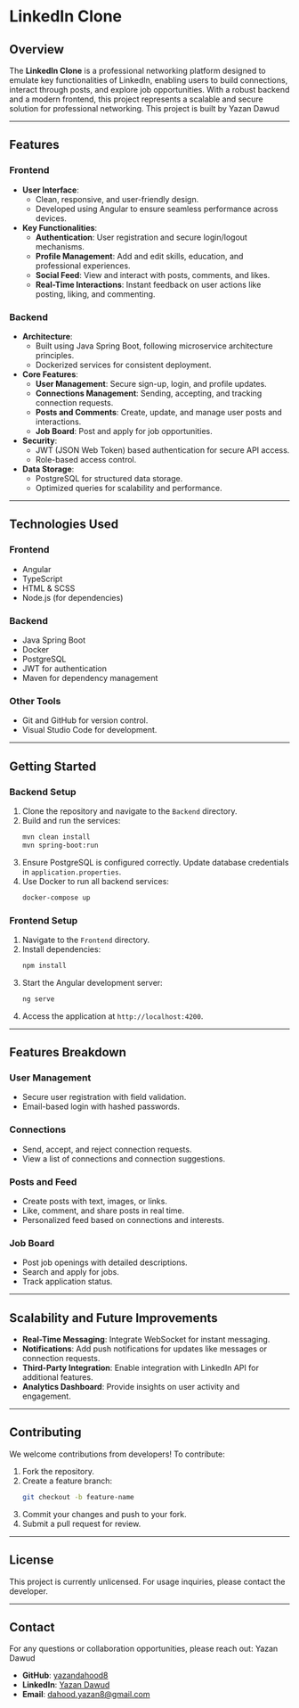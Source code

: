 # LinkedIn Clone

## Overview
The **LinkedIn Clone** is a professional networking platform designed to emulate key functionalities of LinkedIn, enabling users to build connections, interact through posts, and explore job opportunities. With a robust backend and a modern frontend, this project represents a scalable and secure solution for professional networking. This project is built by Yazan Dawud

---

## Features

### **Frontend**
- **User Interface**:
  - Clean, responsive, and user-friendly design.
  - Developed using Angular to ensure seamless performance across devices.
- **Key Functionalities**:
  - **Authentication**: User registration and secure login/logout mechanisms.
  - **Profile Management**: Add and edit skills, education, and professional experiences.
  - **Social Feed**: View and interact with posts, comments, and likes.
  - **Real-Time Interactions**: Instant feedback on user actions like posting, liking, and commenting.

### **Backend**
- **Architecture**:
  - Built using Java Spring Boot, following microservice architecture principles.
  - Dockerized services for consistent deployment.
- **Core Features**:
  - **User Management**: Secure sign-up, login, and profile updates.
  - **Connections Management**: Sending, accepting, and tracking connection requests.
  - **Posts and Comments**: Create, update, and manage user posts and interactions.
  - **Job Board**: Post and apply for job opportunities.
- **Security**:
  - JWT (JSON Web Token) based authentication for secure API access.
  - Role-based access control.
- **Data Storage**:
  - PostgreSQL for structured data storage.
  - Optimized queries for scalability and performance.

---

## Technologies Used

### **Frontend**
- Angular
- TypeScript
- HTML & SCSS
- Node.js (for dependencies)

### **Backend**
- Java Spring Boot
- Docker
- PostgreSQL
- JWT for authentication
- Maven for dependency management

### **Other Tools**
- Git and GitHub for version control.
- Visual Studio Code for development.

---

## Getting Started

### **Backend Setup**
1. Clone the repository and navigate to the `Backend` directory.
2. Build and run the services:
   ```bash
   mvn clean install
   mvn spring-boot:run
   ```
3. Ensure PostgreSQL is configured correctly. Update database credentials in `application.properties`.
4. Use Docker to run all backend services:
   ```bash
   docker-compose up
   ```

### **Frontend Setup**
1. Navigate to the `Frontend` directory.
2. Install dependencies:
   ```bash
   npm install
   ```
3. Start the Angular development server:
   ```bash
   ng serve
   ```
4. Access the application at `http://localhost:4200`.

---

## Features Breakdown

### **User Management**
- Secure user registration with field validation.
- Email-based login with hashed passwords.

### **Connections**
- Send, accept, and reject connection requests.
- View a list of connections and connection suggestions.

### **Posts and Feed**
- Create posts with text, images, or links.
- Like, comment, and share posts in real time.
- Personalized feed based on connections and interests.

### **Job Board**
- Post job openings with detailed descriptions.
- Search and apply for jobs.
- Track application status.

---

## Scalability and Future Improvements
- **Real-Time Messaging**: Integrate WebSocket for instant messaging.
- **Notifications**: Add push notifications for updates like messages or connection requests.
- **Third-Party Integration**: Enable integration with LinkedIn API for additional features.
- **Analytics Dashboard**: Provide insights on user activity and engagement.

---

## Contributing
We welcome contributions from developers! To contribute:
1. Fork the repository.
2. Create a feature branch:
   ```bash
   git checkout -b feature-name
   ```
3. Commit your changes and push to your fork.
4. Submit a pull request for review.

---

## License
This project is currently unlicensed. For usage inquiries, please contact the developer.

---

## Contact
For any questions or collaboration opportunities, please reach out:
Yazan Dawud
- **GitHub**: [yazandahood8](https://github.com/yazandahood8)
- **LinkedIn**: [Yazan Dawud](https://www.linkedin.com/in/yazan-dahood-031145309/)
- **Email**: [dahood.yazan8@gmail.com](mailto:dahood.yazan8@gmail.com)

